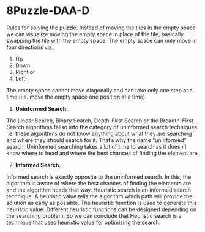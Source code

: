 # 8Puzzle-DAA-D
 
 Rules for solving the puzzle.
Instead of moving the tiles in the empty space we can visualize moving the empty space in place of the
tile, basically swapping the tile with the empty space. The empty space can only move in four directions
viz.,
1. Up
2. Down
3. Right or
4. Left.

The empty space cannot move diagonally and can take only one step at a time (i.e. move the empty
space one position at a time).

1. **Uninformed Search.**

The Linear Search, Binary Search, Depth-First Search or the Breadth-First Search algorithms
fallsq into the category of uninformed search techniques i.e. these algorithms do not know anything
about what they are searching and where they should search for it. That’s why the name “uninformed”
search. Uninformed searching takes a lot of time to search as it doesn’t know where to head and where
the best chances of finding the element are.

2. **Informed Search.**

Informed search is exactly opposite to the uninformed search. In this, the algorithm is aware of
where the best chances of finding the elements are and the algorithm heads that way. Heuristic search
is an informed search technique. A heuristic value tells the algorithm which path will provide the
solution as early as possible. The heuristic function is used to generate this heuristic value. Different
heuristic functions can be designed depending on the searching problem. So we can conclude
that Heuristic search is a technique that uses heuristic value for optimizing the search.
